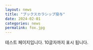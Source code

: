 ```yaml
---
layout: news
title: "ブックスカラシップ授与"
date: 2024-02-01
categories: news
permalink: fox.jpg
---
```


테스트 페이지입니다. 10글자까지 표시 됩니다.
